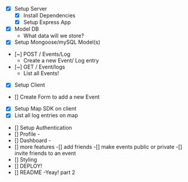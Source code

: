 - [x] Setup Server
  - [x] Install Dependencies
  - [x] Setup Express App
- [x] Model DB
  - What data will we store?
- [x] Setup Mongoose/mySQL Model(s)
- [~] POST / Events/Log
  - Create a new Event/ Log entry
- [~] GET / Event/logs
  - List all Events!
- [x] Setup Client
- [] Create Form to add a new Event
- [x] Setup Map SDK on client
- [x] List all log entries on map
- [] Setup Authentication
- [] Profile -
- [] Dashboard -
- [] more features
  -[] add friends
  -[] make events public or private
  -[] invite friends to an event
- [] Styling
- [] DEPLOY!
- [] README
  -Yeay! part 2
